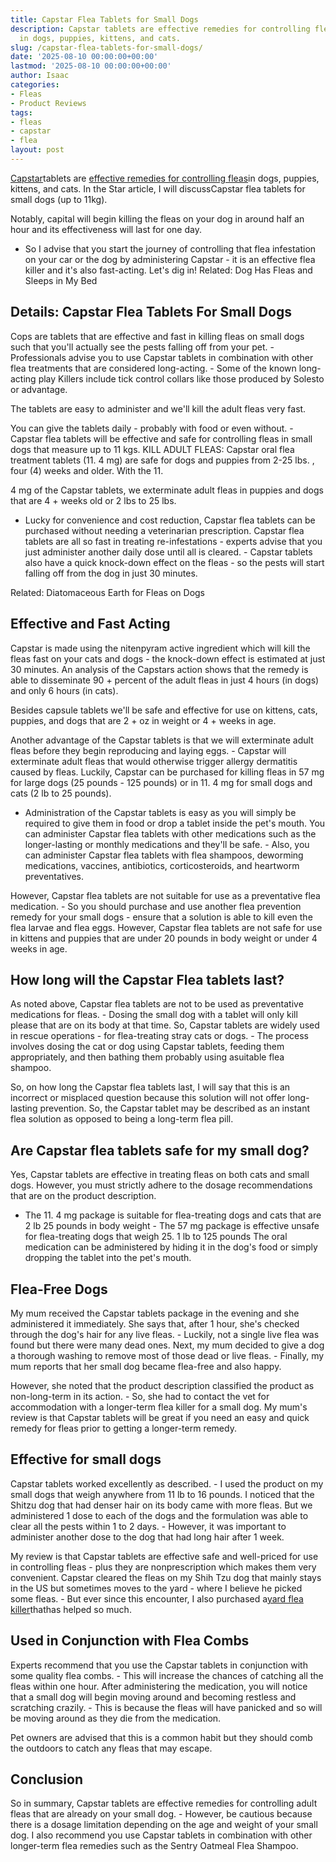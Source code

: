 ```yaml
---
title: Capstar Flea Tablets for Small Dogs
description: Capstar tablets are effective remedies for controlling fleashttpspestpolicy.comhow-to-get-rid-of-fleas
  in dogs, puppies, kittens, and cats.
slug: /capstar-flea-tablets-for-small-dogs/
date: '2025-08-10 00:00:00+00:00'
lastmod: '2025-08-10 00:00:00+00:00'
author: Isaac
categories:
- Fleas
- Product Reviews
tags:
- fleas
- capstar
- flea
layout: post
---
```

[Capstar](https://pestpolicy.com/capstar-flea-tablets-for-large-dogs/)tablets are [effective remedies for controlling fleas](https://pestpolicy.com/how-to-get-rid-of-fleas/)in dogs, puppies, kittens, and cats. In the Star article, I will discussCapstar flea tablets for small dogs (up to 11kg).

Notably, capital will begin killing the fleas on your dog in around half an hour and its effectiveness will last for one day.

- So I advise that you start the journey of controlling that flea infestation on your car or the dog by administering Capstar - it is an effective flea killer and it's also fast-acting. Let's dig in! Related: Dog Has Fleas and Sleeps in My Bed

##  Details: Capstar Flea Tablets For Small Dogs

Cops are tablets that are effective and fast in killing fleas on small dogs such that you'll actually see the pests falling off from your pet. - Professionals advise you to use Capstar tablets in combination with other flea treatments that are considered long-acting. - Some of the known long-acting play Killers include tick control collars like those produced by Solesto or advantage.

The tablets are easy to administer and we'll kill the adult fleas very fast.

You can give the tablets daily - probably with food or even without. - Capstar flea tablets will be effective and safe for controlling fleas in small dogs that measure up to 11 kgs. KILL ADULT FLEAS: Capstar oral flea treatment tablets (11. 4 mg) are safe for dogs and puppies from 2-25 lbs. , four (4) weeks and older. With the 11.

4 mg of the Capstar tablets, we exterminate adult fleas in puppies and dogs that are 4 + weeks old or 2 lbs to 25 lbs.

- Lucky for convenience and cost reduction, Capstar flea tablets can be purchased without needing a veterinarian prescription. Capstar flea tablets are all so fast in treating re-infestations - experts advise that you just administer another daily dose until all is cleared. - Capstar tablets also have a quick knock-down effect on the fleas - so the pests will start falling off from the dog in just 30 minutes.

Related: Diatomaceous Earth for Fleas on Dogs

##  Effective and Fast Acting

Capstar is made using the nitenpyram active ingredient which will kill the fleas fast on your cats and dogs - the knock-down effect is estimated at just 30 minutes. An analysis of the Capstars action shows that the remedy is able to disseminate 90 + percent of the adult fleas in just 4 hours (in dogs) and only 6 hours (in cats).

Besides capsule tablets we'll be safe and effective for use on kittens, cats, puppies, and dogs that are 2 + oz in weight or 4 + weeks in age.

Another advantage of the Capstar tablets is that we will exterminate adult fleas before they begin reproducing and laying eggs. - Capstar will exterminate adult fleas that would otherwise trigger allergy dermatitis caused by fleas. Luckily, Capstar can be purchased for killing fleas in 57 mg for large dogs (25 pounds - 125 pounds) or in 11. 4 mg for small dogs and cats (2 lb to 25 pounds).

- Administration of the Capstar tablets is easy as you will simply be required to give them in food or drop a tablet inside the pet's mouth. You can administer Capstar flea tablets with other medications such as the longer-lasting or monthly medications and they'll be safe. - Also, you can administer Capstar flea tablets with flea shampoos, deworming medications, vaccines, antibiotics, corticosteroids, and heartworm preventatives.

However, Capstar flea tablets are not suitable for use as a preventative flea medication. - So you should purchase and use another flea prevention remedy for your small dogs - ensure that a solution is able to kill even the flea larvae and flea eggs. However, Capstar flea tablets are not safe for use in kittens and puppies that are under 20 pounds in body weight or under 4 weeks in age.

##  How long will the Capstar Flea tablets last?

As noted above, Capstar flea tablets are not to be used as preventative medications for fleas. - Dosing the small dog with a tablet will only kill please that are on its body at that time. So, Capstar tablets are widely used in rescue operations - for flea-treating stray cats or dogs. - The process involves dosing the cat or dog using Capstar tablets, feeding them appropriately, and then bathing them probably using asuitable flea shampoo.

So, on how long the Capstar flea tablets last, I will say that this is an incorrect or misplaced question because this solution will not offer long-lasting prevention. So, the Capstar tablet may be described as an instant flea solution as opposed to being a long-term flea pill.

##  Are Capstar flea tablets safe for my small dog?

Yes, Capstar tablets are effective in treating fleas on both cats and small dogs. However, you must strictly adhere to the dosage recommendations that are on the product description.

- The 11. 4 mg package is suitable for flea-treating dogs and cats that are 2 lb 25 pounds in body weight - The 57 mg package is effective unsafe for flea-treating dogs that weigh 25. 1 lb to 125 pounds The oral medication can be administered by hiding it in the dog's food or simply dropping the tablet into the pet's mouth.

##  Flea-Free Dogs

My mum received the Capstar tablets package in the evening and she administered it immediately. She says that, after 1 hour, she's checked through the dog's hair for any live fleas. - Luckily, not a single live flea was found but there were many dead ones. Next, my mum decided to give a dog a thorough washing to remove most of those dead or live fleas. - Finally, my mum reports that her small dog became flea-free and also happy.

However, she noted that the product description classified the product as non-long-term in its action. - So, she had to contact the vet for accommodation with a longer-term flea killer for a small dog. My mum's review is that Capstar tablets will be great if you need an easy and quick remedy for fleas prior to getting a longer-term remedy.

##  Effective for small dogs

Capstar tablets worked excellently as described. - I used the product on my small dogs that weigh anywhere from 11 lb to 16 pounds. I noticed that the Shitzu dog that had denser hair on its body came with more fleas. But we administered 1 dose to each of the dogs and the formulation was able to clear all the pests within 1 to 2 days. - However, it was important to administer another dose to the dog that had long hair after 1 week.

My review is that Capstar tablets are effective safe and well-priced for use in controlling fleas - plus they are nonprescription which makes them very convenient. Capstar cleared the fleas on my Shih Tzu dog that mainly stays in the US but sometimes moves to the yard - where I believe he picked some fleas. - But ever since this encounter, I also purchased a[yard flea killer](https://pestpolicy.com/best-flea-spray-for-yard/)thathas helped so much.

##  Used in Conjunction with Flea Combs

Experts recommend that you use the Capstar tablets in conjunction with some quality flea combs. - This will increase the chances of catching all the fleas within one hour. After administering the medication, you will notice that a small dog will begin moving around and becoming restless and scratching crazily. - This is because the fleas will have panicked and so will be moving around as they die from the medication.

Pet owners are advised that this is a common habit but they should comb the outdoors to catch any fleas that may escape.

##  Conclusion

So in summary, Capstar tablets are effective remedies for controlling adult fleas that are already on your small dog. - However, be cautious because there is a dosage limitation depending on the age and weight of your small dog. I also recommend you use Capstar tablets in combination with other longer-term flea remedies such as the Sentry Oatmeal Flea Shampoo.